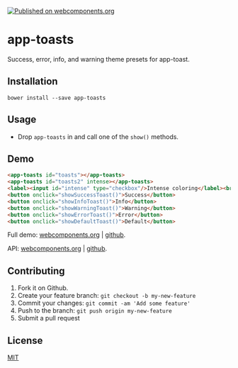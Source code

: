 [![Published on webcomponents.org](https://img.shields.io/badge/webcomponents.org-published-blue.svg)](https://www.webcomponents.org/element/jifalops/app-toasts)

# app-toasts
Success, error, info, and warning theme presets for app-toast.

## Installation
```
bower install --save app-toasts
```

## Usage
* Drop `app-toasts` in and call one of the `show()` methods.

## Demo
<!--
```
<custom-element-demo>
  <template>
    <script src="../webcomponentsjs/webcomponents-lite.js"></script>
    <link rel="import" href="app-toasts.html">
    <next-code-block></next-code-block>  
    <script>
      var toasts = document.getElementById('toasts');
      var toasts2 = document.getElementById('toasts2');
      var intense = document.getElementById('intense');
      function showSuccessToast() {    
        if (intense.checked) toasts2.showSuccessToast();
        else toasts.showSuccessToast();
      };
      function showInfoToast() {    
        if (intense.checked) toasts2.showInfoToast();
        else toasts.showInfoToast();
      };
      function showWarningToast() {    
        if (intense.checked) toasts2.showWarningToast();
        else toasts.showWarningToast();
      };
      function showErrorToast() {  
        if (intense.checked) toasts2.showErrorToast();
        else toasts.showErrorToast();
      };
      function showDefaultToast() {    
        if (intense.checked) toasts2.showDefaultToast();
        else toasts.showDefaultToast();
      };
    </script>
  </template>
</custom-element-demo>
```
-->

```html
<app-toasts id="toasts"></app-toasts>
<app-toasts id="toasts2" intense></app-toasts>
<label><input id="intense" type="checkbox"/>Intense coloring</label><br/><br/>
<button onclick="showSuccessToast()">Success</button>
<button onclick="showInfoToast()">Info</button>
<button onclick="showWarningToast()">Warning</button>
<button onclick="showErrorToast()">Error</button>
<button onclick="showDefaultToast()">Default</button>
```

Full demo:
[webcomponents.org](https://www.webcomponents.org/element/jifalops/app-toasts/demo/demo/index.html)
| [github](https://jifalops.github.io/app-toasts/components/app-toasts/demo/).

API: [webcomponents.org](https://www.webcomponents.org/element/jifalops/app-toasts/app-toasts)
| [github](https://jifalops.github.io/app-toasts).

## Contributing

1. Fork it on Github.
2. Create your feature branch: `git checkout -b my-new-feature`
3. Commit your changes: `git commit -am 'Add some feature'`
4. Push to the branch: `git push origin my-new-feature`
5. Submit a pull request

## License

[MIT](https://opensource.org/licenses/MIT)
